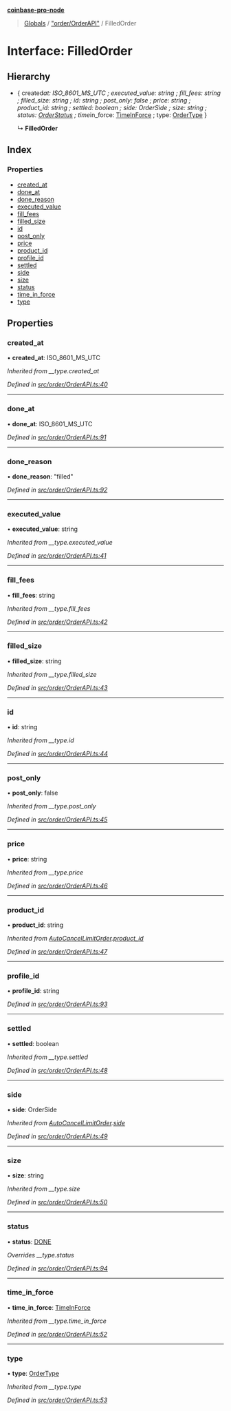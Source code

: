 **[coinbase-pro-node](../README.md)**

> [Globals](../globals.md) / ["order/OrderAPI"](../modules/_order_orderapi_.md) / FilledOrder

# Interface: FilledOrder

## Hierarchy

- { created*at: ISO_8601_MS_UTC ; executed_value: string ; fill_fees: string ; filled_size: string ; id: string ; post_only: false ; price: string ; product_id: string ; settled: boolean ; side: OrderSide ; size: string ; status: [OrderStatus](../enums/\_order_orderapi*.orderstatus.md) ; time*in_force: [TimeInForce](../enums/\_order_orderapi*.timeinforce.md) ; type: [OrderType](../enums/_order_orderapi_.ordertype.md) }

  ↳ **FilledOrder**

## Index

### Properties

- [created_at](_order_orderapi_.filledorder.md#created_at)
- [done_at](_order_orderapi_.filledorder.md#done_at)
- [done_reason](_order_orderapi_.filledorder.md#done_reason)
- [executed_value](_order_orderapi_.filledorder.md#executed_value)
- [fill_fees](_order_orderapi_.filledorder.md#fill_fees)
- [filled_size](_order_orderapi_.filledorder.md#filled_size)
- [id](_order_orderapi_.filledorder.md#id)
- [post_only](_order_orderapi_.filledorder.md#post_only)
- [price](_order_orderapi_.filledorder.md#price)
- [product_id](_order_orderapi_.filledorder.md#product_id)
- [profile_id](_order_orderapi_.filledorder.md#profile_id)
- [settled](_order_orderapi_.filledorder.md#settled)
- [side](_order_orderapi_.filledorder.md#side)
- [size](_order_orderapi_.filledorder.md#size)
- [status](_order_orderapi_.filledorder.md#status)
- [time_in_force](_order_orderapi_.filledorder.md#time_in_force)
- [type](_order_orderapi_.filledorder.md#type)

## Properties

### created_at

• **created_at**: ISO_8601_MS_UTC

_Inherited from \_\_type.created_at_

_Defined in [src/order/OrderAPI.ts:40](https://github.com/bennycode/coinbase-pro-node/blob/a3ed45b/src/order/OrderAPI.ts#L40)_

---

### done_at

• **done_at**: ISO_8601_MS_UTC

_Defined in [src/order/OrderAPI.ts:91](https://github.com/bennycode/coinbase-pro-node/blob/a3ed45b/src/order/OrderAPI.ts#L91)_

---

### done_reason

• **done_reason**: \"filled\"

_Defined in [src/order/OrderAPI.ts:92](https://github.com/bennycode/coinbase-pro-node/blob/a3ed45b/src/order/OrderAPI.ts#L92)_

---

### executed_value

• **executed_value**: string

_Inherited from \_\_type.executed_value_

_Defined in [src/order/OrderAPI.ts:41](https://github.com/bennycode/coinbase-pro-node/blob/a3ed45b/src/order/OrderAPI.ts#L41)_

---

### fill_fees

• **fill_fees**: string

_Inherited from \_\_type.fill_fees_

_Defined in [src/order/OrderAPI.ts:42](https://github.com/bennycode/coinbase-pro-node/blob/a3ed45b/src/order/OrderAPI.ts#L42)_

---

### filled_size

• **filled_size**: string

_Inherited from \_\_type.filled_size_

_Defined in [src/order/OrderAPI.ts:43](https://github.com/bennycode/coinbase-pro-node/blob/a3ed45b/src/order/OrderAPI.ts#L43)_

---

### id

• **id**: string

_Inherited from \_\_type.id_

_Defined in [src/order/OrderAPI.ts:44](https://github.com/bennycode/coinbase-pro-node/blob/a3ed45b/src/order/OrderAPI.ts#L44)_

---

### post_only

• **post_only**: false

_Inherited from \_\_type.post_only_

_Defined in [src/order/OrderAPI.ts:45](https://github.com/bennycode/coinbase-pro-node/blob/a3ed45b/src/order/OrderAPI.ts#L45)_

---

### price

• **price**: string

_Inherited from \_\_type.price_

_Defined in [src/order/OrderAPI.ts:46](https://github.com/bennycode/coinbase-pro-node/blob/a3ed45b/src/order/OrderAPI.ts#L46)_

---

### product_id

• **product_id**: string

_Inherited from [AutoCancelLimitOrder](_order_orderapi_.autocancellimitorder.md).[product_id](_order_orderapi_.autocancellimitorder.md#product_id)_

_Defined in [src/order/OrderAPI.ts:47](https://github.com/bennycode/coinbase-pro-node/blob/a3ed45b/src/order/OrderAPI.ts#L47)_

---

### profile_id

• **profile_id**: string

_Defined in [src/order/OrderAPI.ts:93](https://github.com/bennycode/coinbase-pro-node/blob/a3ed45b/src/order/OrderAPI.ts#L93)_

---

### settled

• **settled**: boolean

_Inherited from \_\_type.settled_

_Defined in [src/order/OrderAPI.ts:48](https://github.com/bennycode/coinbase-pro-node/blob/a3ed45b/src/order/OrderAPI.ts#L48)_

---

### side

• **side**: OrderSide

_Inherited from [AutoCancelLimitOrder](_order_orderapi_.autocancellimitorder.md).[side](_order_orderapi_.autocancellimitorder.md#side)_

_Defined in [src/order/OrderAPI.ts:49](https://github.com/bennycode/coinbase-pro-node/blob/a3ed45b/src/order/OrderAPI.ts#L49)_

---

### size

• **size**: string

_Inherited from \_\_type.size_

_Defined in [src/order/OrderAPI.ts:50](https://github.com/bennycode/coinbase-pro-node/blob/a3ed45b/src/order/OrderAPI.ts#L50)_

---

### status

• **status**: [DONE](../enums/_order_orderapi_.orderstatus.md#done)

_Overrides \_\_type.status_

_Defined in [src/order/OrderAPI.ts:94](https://github.com/bennycode/coinbase-pro-node/blob/a3ed45b/src/order/OrderAPI.ts#L94)_

---

### time_in_force

• **time_in_force**: [TimeInForce](../enums/_order_orderapi_.timeinforce.md)

_Inherited from \_\_type.time_in_force_

_Defined in [src/order/OrderAPI.ts:52](https://github.com/bennycode/coinbase-pro-node/blob/a3ed45b/src/order/OrderAPI.ts#L52)_

---

### type

• **type**: [OrderType](../enums/_order_orderapi_.ordertype.md)

_Inherited from \_\_type.type_

_Defined in [src/order/OrderAPI.ts:53](https://github.com/bennycode/coinbase-pro-node/blob/a3ed45b/src/order/OrderAPI.ts#L53)_
